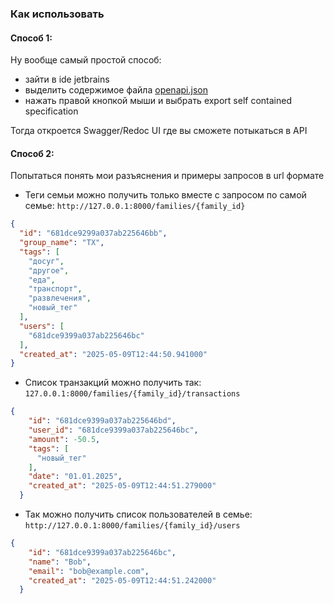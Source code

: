 ### Как использовать

#### Способ 1:
Ну вообще самый простой способ: 
* зайти в ide jetbrains 
* выделить содержимое файла [openapi.json](openapi.json) 
* нажать правой кнопкой мыши и выбрать export self contained specification 

Тогда откроется Swagger/Redoc UI где вы сможете потыкаться в API
#### Способ 2:
Попытаться понять мои разъяснения и примеры запросов в url формате
* Теги семьи можно получить только вместе с запросом по самой семье:
`http://127.0.0.1:8000/families/{family_id}`
```json
{
  "id": "681dce9299a037ab225646bb",
  "group_name": "TX",
  "tags": [
    "досуг",
    "другое",
    "еда",
    "транспорт",
    "развлечения",
    "новый_тег"
  ],
  "users": [
    "681dce9399a037ab225646bc"
  ],
  "created_at": "2025-05-09T12:44:50.941000"
}
```
* Список транзакций можно получить так:
```127.0.0.1:8000/families/{family_id}/transactions```
```json
{
    "id": "681dce9399a037ab225646bd",
    "user_id": "681dce9399a037ab225646bc",
    "amount": -50.5,
    "tags": [
      "новый_тег"
    ],
    "date": "01.01.2025",
    "created_at": "2025-05-09T12:44:51.279000"
  }
```
* Так можно получить список пользователей в семье:
```http://127.0.0.1:8000/families/{family_id}/users```
```json
{
    "id": "681dce9399a037ab225646bc",
    "name": "Bob",
    "email": "bob@example.com",
    "created_at": "2025-05-09T12:44:51.242000"
  }
```
